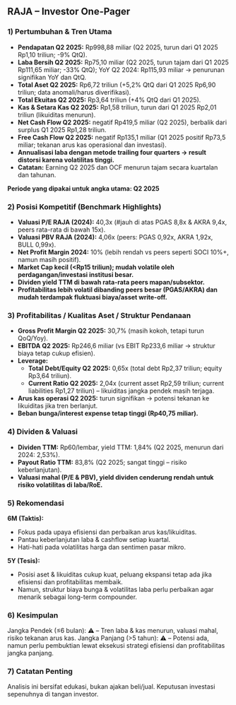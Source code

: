 ## RAJA – Investor One-Pager

### 1) Pertumbuhan & Tren Utama
- **Pendapatan Q2 2025:** Rp998,88 miliar (Q2 2025, turun dari Q1 2025 Rp1,10 triliun; -9% QtQ). 
- **Laba Bersih Q2 2025:** Rp75,10 miliar (Q2 2025, turun tajam dari Q1 2025 Rp111,65 miliar; -33% QtQ); YoY Q2 2024: Rp115,93 miliar → penurunan signifikan YoY dan QtQ.
- **Total Aset Q2 2025:** Rp6,72 triliun (+5,2% QtQ dari Q1 2025 Rp6,90 triliun; data anomali/harus diverifikasi).
- **Total Ekuitas Q2 2025:** Rp3,64 triliun (+4% QtQ dari Q1 2025).
- **Kas & Setara Kas Q2 2025:** Rp1,58 triliun, turun dari Q1 2025 Rp2,01 triliun (likuiditas menurun).
- **Net Cash Flow Q2 2025:** negatif Rp419,5 miliar (Q2 2025), berbalik dari surplus Q1 2025 Rp1,28 triliun.
- **Free Cash Flow Q2 2025:** negatif Rp135,1 miliar (Q1 2025 positif Rp73,5 miliar; tekanan arus kas operasional dan investasi).
- **Annualisasi laba dengan metode trailing four quarters → result distorsi karena volatilitas tinggi.**
- **Catatan:** Earning Q2 2025 dan OCF menurun tajam secara kuartalan dan tahunan.
  
**Periode yang dipakai untuk angka utama: Q2 2025**

### 2) Posisi Kompetitif (Benchmark Highlights)
- **Valuasi P/E RAJA (2024):** 40,3x (#jauh di atas PGAS 8,8x & AKRA 9,4x, peers rata-rata di bawah 15x).
- **Valuasi PBV RAJA (2024):** 4,06x (peers: PGAS 0,92x, AKRA 1,92x, BULL 0,99x).
- **Net Profit Margin 2024:** 10% (lebih rendah vs peers seperti SOCI 10%+, namun masih positif).
- **Market Cap kecil (<Rp15 triliun); mudah volatile oleh perdagangan/investasi institusi besar.**
- **Dividen yield TTM di bawah rata-rata peers mapan/subsektor.**
- **Profitabilitas lebih volatil dibanding peers besar (PGAS/AKRA) dan mudah terdampak fluktuasi biaya/asset write-off.**

### 3) Profitabilitas / Kualitas Aset / Struktur Pendanaan
- **Gross Profit Margin Q2 2025:** 30,7% (masih kokoh, tetapi turun QoQ/Yoy).
- **EBITDA Q2 2025:** Rp246,6 miliar (vs EBIT Rp233,6 miliar → struktur biaya tetap cukup efisien).
- **Leverage:**
  - **Total Debt/Equity Q2 2025:** 0,65x (total debt Rp2,37 triliun; equity Rp3,64 triliun).
  - **Current Ratio Q2 2025:** 2,04x (current asset Rp2,59 triliun; current liabilities Rp1,27 triliun) – likuiditas jangka pendek masih terjaga.
- **Arus kas operasi Q2 2025:** turun signifikan → potensi tekanan ke likuiditas jika tren berlanjut.
- **Beban bunga/interest expense tetap tinggi (Rp40,75 miliar).**

### 4) Dividen & Valuasi
- **Dividen TTM:** Rp60/lembar, yield TTM: 1,84% (Q2 2025, menurun dari 2024: 2,53%).
- **Payout Ratio TTM:** 83,8% (Q2 2025; sangat tinggi – risiko keberlanjutan).
- **Valuasi mahal (P/E & PBV), yield dividen cenderung rendah untuk risiko volatilitas di laba/RoE.**

### 5) Rekomendasi
**6M (Taktis):**
- Fokus pada upaya efisiensi dan perbaikan arus kas/likuiditas.
- Pantau keberlanjutan laba & cashflow setiap kuartal.
- Hati-hati pada volatilitas harga dan sentimen pasar mikro.

**5Y (Tesis):**
- Posisi aset & likuiditas cukup kuat, peluang ekspansi tetap ada jika efisiensi dan profitabilitas membaik.
- Namun, struktur biaya bunga & volatilitas laba perlu perbaikan agar menarik sebagai long-term compounder.

### 6) Kesimpulan
Jangka Pendek (≤6 bulan): ⚠️ – Tren laba & kas menurun, valuasi mahal, risiko tekanan arus kas.
Jangka Panjang (>5 tahun): ⚠️ – Potensi ada, namun perlu pembuktian lewat eksekusi strategi efisiensi dan profitabilitas jangka panjang.

### 7) Catatan Penting
Analisis ini bersifat edukasi, bukan ajakan beli/jual. Keputusan investasi sepenuhnya di tangan investor.